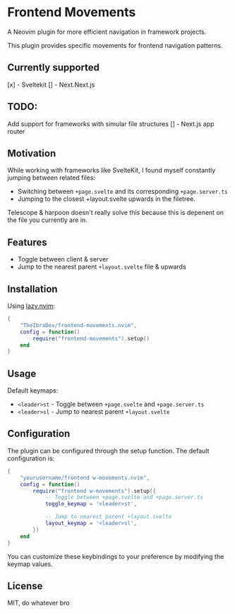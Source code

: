 # Frontend Movements

A Neovim plugin for more efficient navigation in framework projects.

This plugin provides specific movements for frontend navigation patterns.

## Currently supported
[x] - Sveltekit
[] - Next.Next.js

## TODO:
Add support for frameworks with simular file structures
[] - Next.js app router

## Motivation

While working with frameworks like SvelteKit, I found myself constantly jumping between related files:
- Switching between `+page.svelte` and its corresponding `+page.server.ts`
- Jumping to the closest +layout.svelte upwards in the filetree.

Telescope & harpoon doesn't really solve this because this is depenent on the file you currently are in.

## Features

- Toggle between client & server
- Jump to the nearest parent `+layout.svelte` file & upwards

## Installation

Using [lazy.nvim](https://github.com/folke/lazy.nvim):

```lua
{
    "TheIbraDev/frontend-movements.nvim",
    config = function()
        require("frontend-movements").setup()
    end
}
```

## Usage

Default keymaps:
- `<leader>st` - Toggle between `+page.svelte` and `+page.server.ts`
- `<leader>sl` - Jump to nearest parent `+layout.svelte`

## Configuration

The plugin can be configured through the setup function. The default configuration is:

```lua
{
    "yourusername/frontend w-movements.nvim",
    config = function()
        require("frontend w-movements").setup({
            -- Toggle between +page.svelte and +page.server.ts
            toggle_keymap = '<leader>st',

            -- Jump to nearest parent +layout.svelte
            layout_keymap = '<leader>sl',
        })
    end
}
```

You can customize these keybindings to your preference by modifying the keymap values.

## License

MIT, do whatever bro

